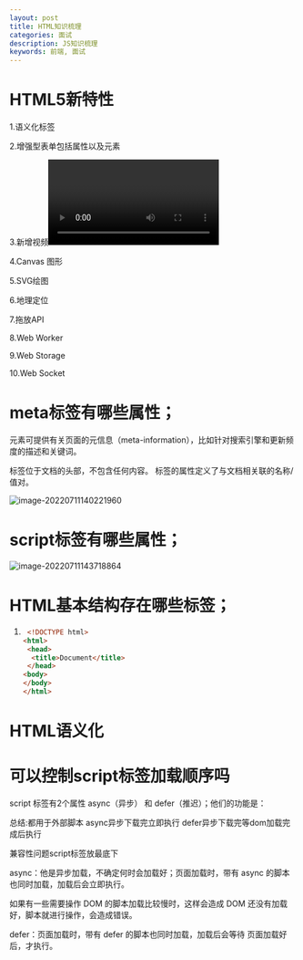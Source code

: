 ```yaml
---
layout: post
title: HTML知识梳理
categories: 面试
description: JS知识梳理
keywords: 前端, 面试
---
```


# HTML5新特性

1.语义化标签

2.增强型表单包括属性以及元素

3.新增视频<video>和音频<audio>标签

4.Canvas 图形

5.SVG绘图

6.地理定位

7.拖放API

8.Web Worker

9.Web Storage

10.Web Socket

# meta标签有哪些属性；

<meta> 元素可提供有关页面的元信息（meta-information），比如针对搜索引擎和更新频度的描述和关键词。

<meta> 标签位于文档的头部，不包含任何内容。<meta> 标签的属性定义了与文档相关联的名称/值对。

![image-20220711140221960](C:\Users\14211\AppData\Roaming\Typora\typora-user-images\image-20220711140221960.png)

# script标签有哪些属性；

![image-20220711143718864](C:\Users\14211\AppData\Roaming\Typora\typora-user-images\image-20220711143718864.png)

# HTML基本结构存在哪些标签；

1. ```html
    <!DOCTYPE html>
   <html>
    <head>
     <title>Document</title>
    </head>
   <body>
   </body>
   </html>
   ```

   

# HTML语义化

# 可以控制script标签加载顺序吗

script 标签有2个属性 async（异步） 和 defer（推迟）；他们的功能是：

总结:都用于外部脚本  async异步下载完立即执行  defer异步下载完等dom加载完成后执行  

兼容性问题script标签放最底下

async：他是异步加载，不确定何时会加载好；页面加载时，带有 async 的脚本也同时加载，加载后会立即执行。

如果有一些需要操作 DOM 的脚本加载比较慢时，这样会造成 DOM 还没有加载好，脚本就进行操作，会造成错误。

defer：页面加载时，带有 defer 的脚本也同时加载，加载后会等待 页面加载好后，才执行。



